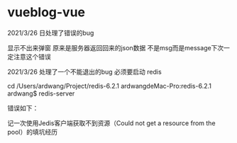 # vueblog-vue

2021/3/26 日处理了错误的bug

显示不出来弹窗 原来是服务器返回回来的json数据 不是msg而是message下次一定注意这个错误

2021/3/26 处理了一个不能退出的bug 必须要启动 redis

cd /Users/ardwang/Project/redis-6.2.1 
ardwangdeMac-Pro:redis-6.2.1 ardwang$ redis-server


错误如下：

记一次使用Jedis客户端获取不到资源（Could not get a resource from the pool）的填坑经历
